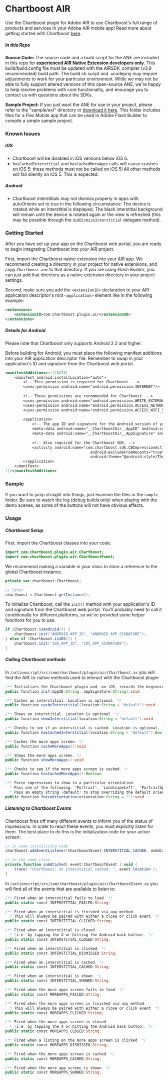 # Chartboost AIR

Use the Chartboost plugin for Adobe AIR to use Chartboost's full range of products and services in your Adobe AIR mobile app! Read more about getting started with Chartboost [here](https://help.chartboost.com/documentation).

##### In this Repo

**Source Code:** The source code and a build script for the ANE are included in this repo for **experienced AIR Native Extension developers only**. This build/build.config file must be updated with the AIRSDK_compiler (v3.9 recommended) build path. The build.sh script and .xcodeproj may require adjustments to work for your particular environment. While we may not be able to fully support altered versions of this open-source ANE, we're happy to help resolve problems with core functionality, and enourage you to contact us with questions about the SDKs.

**Sample Project:** If you just want the ANE for use in your project, please refer to the "sample/ext" directory or [download it here](https://s3.amazonaws.com/chartboost/sdk_air/2013-12-09/Chartboost.ane). This folder includes files for a Flex Mobile app that can be used in Adobe Flash Builder to compile a simple sample project.

### Known Issues

##### iOS

* Chartboost will be disabled in iOS versions below iOS 6. 
* `hasCachedInterstitial` and `hasCachedMoreApps` calls will cause crashes on iOS 5; these methods must not be called on iOS 5! All other methods will fail silently on iOS 5. This is expected.

##### Android

* Chartboost interstitials may not dismiss properly in apps with autoOrients set to true in the following circumstance: The device is rotated while an interstitial is displayed. The black interstitial background will remain until the device is rotated again or the view is refreshed (this may be possible through the `didDismissInterstitial` delegate method).

### Getting Started

After you have set up your app on the Chartboost web portal, you are ready to begin integrating Chartboost into your AIR project.

First, import the Chartboost native extension into your AIR app.  We recommend creating a directory in your project for native extensions, and copy `Chartboost.ane` to that directory. If you are using *Flash Builder*, you can just add that directory as a native extension directory in your project settings.

Second, make sure you add the `<extensionID>` declaration to your AIR application descriptor's root `<application>` element like in the following example:

```xml
<extensions>
	<extensionID>com.chartboost.plugin.air</extensionID>
</extensions>
```

##### Details for Android

Please note that Chartboost only supports Android 2.2 and higher.

Before building for Android, you must place the following manifest additions into your AIR application descriptor file.  Remember to swap in your application's ID and signature from the Chartboost web portal.

```xml
<manifestAdditions><![CDATA[
	<manifest android:installLocation="auto">
		<!-- This permission is required for Chartboost. -->
		<uses-permission android:name="android.permission.INTERNET"/>
		
		<!-- These permissions are recommended for Chartboost. -->
		<uses-permission android:name="android.permission.WRITE_EXTERNAL_STORAGE"/>
		<uses-permission android:name="android.permission.ACCESS_NETWORK_STATE"/>
		<uses-permission android:name="android.permission.ACCESS_WIFI_STATE"/>
		
		<application>
			<!-- The app ID and signature for the Android version of your AIR app must be placed here. -->
			<meta-data android:name="__ChartboostAir__AppID" android:value="ANDROID_APP_ID" />
			<meta-data android:name="__ChartboostAir__AppSignature" android:value="ANDROID_APP_SIGNATURE" />
			
			<!-- Also required for the Chartboost SDK. -->
			<activity android:name="com.chartboost.sdk.CBImpressionActivity"
									  android:excludeFromRecents="true" 
									  android:theme="@android:style/Theme.Translucent.NoTitleBar" />
		</application>
	</manifest>
]]></manifestAdditions>
```

### Sample

If you want to jump straight into things, just examine the files in the `sample` folder.  Be sure to watch the log (debug builds only) when playing with the demo scenes, as some of the buttons will not have obvious effects.
 
### Usage

##### Chartboost Setup

First, import the Chartboost classes into your code.

```actionscript
import com.chartboost.plugin.air.Chartboost;
import com.chartboost.plugin.air.ChartboostEvent;
```

We recommend making a variable in your class to store a reference to the global Chartboost instance.

```actionscript
private var chartboost:Chartboost;

// later...
chartboost = Chartboost.getInstance();
```

To initialize Chartboost, call the `init()` method with your application's ID and signature from the Chartboost web portal.  You'll probably need to call it conditionally for different platforms, so we've provided some helper functions for you to use.

```actionscript
if (Chartboost.isAndroid()) {
	chartboost.init("ANDROID_APP_ID", "ANDROID_APP_SIGNATURE");
} else if (Chartboost.isIOS()) {
	chartboost.init("IOS_APP_ID", "IOS_APP_SIGNATURE");
}
```

##### Calling Chartboost methods

In `/actionscript/src/com/chartboost/plugin/air/Chartboost.as` you will find the AIR-to-native methods used to interact with the Chartboost plugin:

```java
/** Initializes the Chartboost plugin and, on iOS, records the beginning of a user session */
public function init(appID:String, appSignature:String):void

/** Caches an interstitial. Location is optional. */
public function cacheInterstitial(location:String = "default"):void

/** Shows an interstitial. Location is optional. */
public function showInterstitial(location:String = "default"):void

/** Checks to see if an interstitial is cached. Location is optional. */
public function hasCachedInterstitial(location:String = "default"):Boolean

/** Caches the more apps screen. */
public function cacheMoreApps():void

/** Shows the more apps screen. */
public function showMoreApps():void

/** Checks to see if the more apps screen is cached. */
public function hasCachedMoreApps():Boolean

/** Force impressions to show in a particular orientation.
  * Pass one of the following: "Portrait", "LandscapeLeft", "PortraitUpsideDown", "LandscapeRight".
  * Pass an empty string (default) to stop overriding the default orientation. */
public function forceOrientation(orientation:String = ""):void
```

##### Listening to Chartboost Events

Chartboost fires off many different events to inform you of the status of impressions.  In order to react these events, you must explicitly listen for them.  The best place to do this is the initialization code for your active screen:

```actionscript
// in some initializing code
chartboost.addEventListener(ChartboostEvent.INTERSTITIAL_CACHED, onAdCached);

// in the same class
private function onAdCached( event:ChartboostEvent ):void {
	trace( "Chartboost: on Interstitial cached: ", event.location );
}
```

In `/actionscript/src/com/chartboost/plugin/air/ChartboostEvent.as` you will find all of the events that are available to listen to:

```actionscript	
/** Fired when an interstitial fails to load. */
public static const INTERSTITIAL_FAILED:String;

/** Fired when an interstitial is finished via any method.
  * This will always be paired with either a close or click event. */
public static const INTERSTITIAL_CLICKED:String;

/** Fired when an interstitial is closed
  * (i.e. by tapping the X or hitting the Android back button). */
public static const INTERSTITIAL_CLOSED:String;

/** Fired when an interstitial is clicked. */
public static const INTERSTITIAL_DISMISSED:String;		

/** Fired when an interstitial is cached. */
public static const INTERSTITIAL_CACHED:String;

/** Fired when an interstitial is shown. */
public static const INTERSTITIAL_SHOWED:String;

/** Fired when the more apps screen fails to load. */
public static const MOREAPPS_FAILED:String;

/** Fired when the more apps screen is finished via any method.
  * This will always be paired with either a close or click event. */
public static const MOREAPPS_CLICKED:String;

/** Fired when the more apps screen is closed
  * (i.e. by tapping the X or hitting the Android back button). */
public static const MOREAPPS_CLOSED:String;

/** Fired when a listing on the more apps screen is clicked. */
public static const MOREAPPS_DISMISSED:String;

/** Fired when the more apps screen is cached. */
public static const MOREAPPS_CACHED:String;

/** Fired when the more app screen is shown. */
public static const MOREAPPS_SHOWED:String;
```
